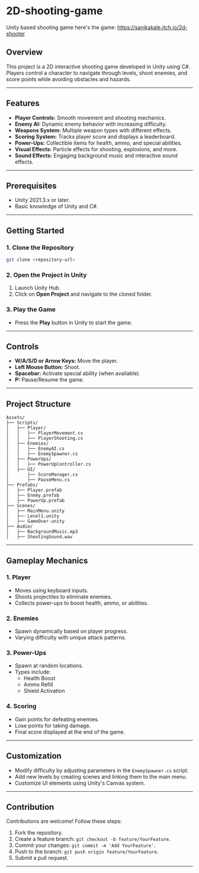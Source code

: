 # 2D-shooting-game
Unity based shooting game
here's the game:
https://sanikakale.itch.io/2d-shooter

## Overview
This project is a 2D interactive shooting game developed in Unity using C#. Players control a character to navigate through levels, shoot enemies, and score points while avoiding obstacles and hazards.

---

## Features
- **Player Controls:** Smooth movement and shooting mechanics.
- **Enemy AI:** Dynamic enemy behavior with increasing difficulty.
- **Weapons System:** Multiple weapon types with different effects.
- **Scoring System:** Tracks player score and displays a leaderboard.
- **Power-Ups:** Collectible items for health, ammo, and special abilities.
- **Visual Effects:** Particle effects for shooting, explosions, and more.
- **Sound Effects:** Engaging background music and interactive sound effects.

---

## Prerequisites
- Unity 2021.3.x or later.
- Basic knowledge of Unity and C#.

---

## Getting Started

### 1. Clone the Repository
```bash
git clone <repository-url>
```

### 2. Open the Project in Unity
1. Launch Unity Hub.
2. Click on **Open Project** and navigate to the cloned folder.

### 3. Play the Game
- Press the **Play** button in Unity to start the game.

---

## Controls
- **W/A/S/D or Arrow Keys:** Move the player.
- **Left Mouse Button:** Shoot.
- **Spacebar:** Activate special ability (when available).
- **P:** Pause/Resume the game.

---

## Project Structure
```
Assets/
├── Scripts/
│   ├── Player/
│   │   ├── PlayerMovement.cs
│   │   ├── PlayerShooting.cs
│   ├── Enemies/
│   │   ├── EnemyAI.cs
│   │   ├── EnemySpawner.cs
│   ├── PowerUps/
│   │   ├── PowerUpController.cs
│   ├── UI/
│       ├── ScoreManager.cs
│       ├── PauseMenu.cs
├── Prefabs/
│   ├── Player.prefab
│   ├── Enemy.prefab
│   ├── PowerUp.prefab
├── Scenes/
│   ├── MainMenu.unity
│   ├── Level1.unity
│   ├── GameOver.unity
├── Audio/
│   ├── BackgroundMusic.mp3
│   ├── ShootingSound.wav
```

---

## Gameplay Mechanics

### 1. Player
- Moves using keyboard inputs.
- Shoots projectiles to eliminate enemies.
- Collects power-ups to boost health, ammo, or abilities.

### 2. Enemies
- Spawn dynamically based on player progress.
- Varying difficulty with unique attack patterns.

### 3. Power-Ups
- Spawn at random locations.
- Types include:
  - Health Boost
  - Ammo Refill
  - Shield Activation

### 4. Scoring
- Gain points for defeating enemies.
- Lose points for taking damage.
- Final score displayed at the end of the game.

---

## Customization
- Modify difficulty by adjusting parameters in the `EnemySpawner.cs` script.
- Add new levels by creating scenes and linking them to the main menu.
- Customize UI elements using Unity's Canvas system.

---

## Contribution
Contributions are welcome! Follow these steps:
1. Fork the repository.
2. Create a feature branch: `git checkout -b feature/YourFeature`.
3. Commit your changes: `git commit -m 'Add YourFeature'`.
4. Push to the branch: `git push origin feature/YourFeature`.
5. Submit a pull request.

---
